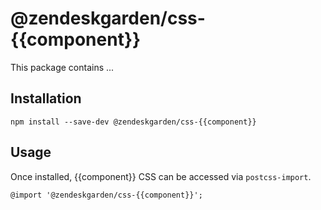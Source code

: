 # @zendeskgarden/css-{{component}}

This package contains ...

## Installation

    npm install --save-dev @zendeskgarden/css-{{component}}

## Usage

Once installed, {{component}} CSS can be accessed via `postcss-import`.

    @import '@zendeskgarden/css-{{component}}';
